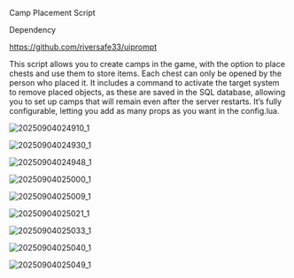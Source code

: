 Camp Placement Script

Dependency

https://github.com/riversafe33/uiprompt

This script allows you to create camps in the game, with the option to place chests and use them to store items. 
Each chest can only be opened by the person who placed it. It includes a command to activate the target system to remove placed objects, 
as these are saved in the SQL database, allowing you to set up camps that will remain even after the server restarts. 
It’s fully configurable, letting you add as many props as you want in the config.lua.

![20250904024910_1](https://github.com/user-attachments/assets/75dc4e4c-1b57-4b76-a695-890d6b60d956)

![20250904024930_1](https://github.com/user-attachments/assets/8f0566aa-7853-4e59-b878-1a7969faa340)

![20250904024948_1](https://github.com/user-attachments/assets/67e98b70-3b99-40d9-86dd-a07e03a61a7f)

![20250904025000_1](https://github.com/user-attachments/assets/decea817-b97e-4b5b-a08b-91686a138b5e)

![20250904025009_1](https://github.com/user-attachments/assets/f42ce8d1-786e-4894-8898-eae199b5cbac)

![20250904025021_1](https://github.com/user-attachments/assets/2ba1ac43-8347-40f4-862b-f140425e24b3)

![20250904025033_1](https://github.com/user-attachments/assets/d5f64a76-b44f-424e-8a41-d9fd51f4bf89)

![20250904025040_1](https://github.com/user-attachments/assets/05d91e4d-8366-4951-bb8e-a7c1e3544fd6)


![20250904025049_1](https://github.com/user-attachments/assets/aba1aa3d-7011-416b-b7dc-88a5494ed1c2)
